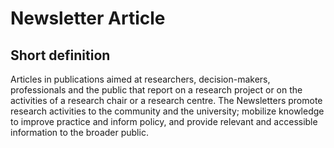 # Newsletter Article
## Short definition
Articles in publications aimed at researchers, decision-makers, professionals and the public that report on a research project or on the activities of a research chair or a research centre. The Newsletters promote research activities to the community and the university; mobilize knowledge to improve practice and inform policy, and provide relevant and accessible information to the broader public.
